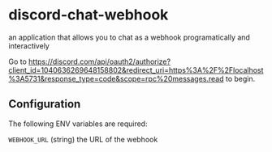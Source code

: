 # discord-chat-webhook

an application that allows you to chat as a webhook programatically and interactively

Go to https://discord.com/api/oauth2/authorize?client_id=1040636269648158802&redirect_uri=https%3A%2F%2Flocalhost%3A5731&response_type=code&scope=rpc%20messages.read to begin.

## Configuration

The following ENV variables are required:

`WEBHOOK_URL` (string) the URL of the webhook

<!-- TODO gif demonstration of how to retrieve theis -->
